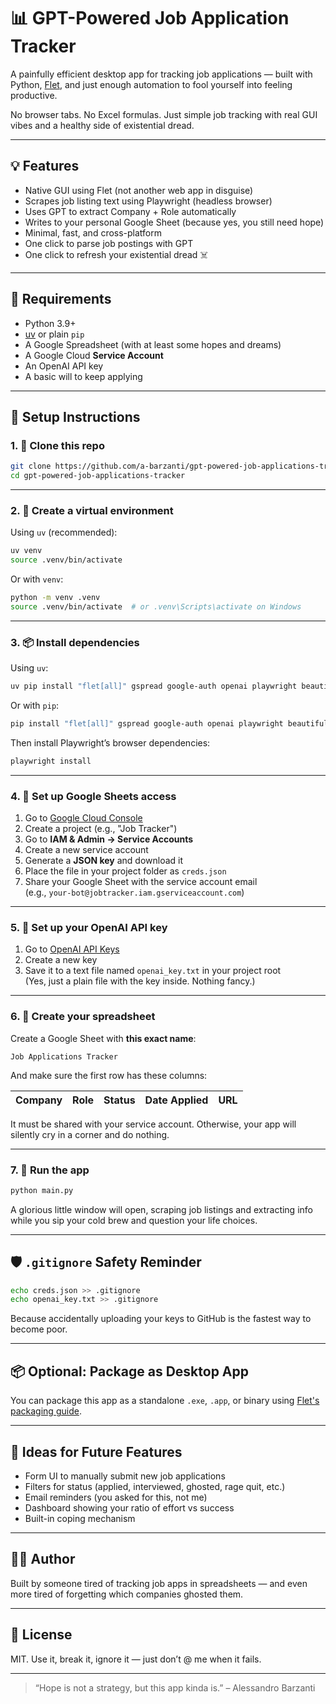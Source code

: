 # 📊 GPT-Powered Job Application Tracker

A painfully efficient desktop app for tracking job applications — built with Python, [Flet](https://flet.dev), and just enough automation to fool yourself into feeling productive.

No browser tabs. No Excel formulas. Just simple job tracking with real GUI vibes and a healthy side of existential dread.

---

## 💡 Features

- Native GUI using Flet (not another web app in disguise)
- Scrapes job listing text using Playwright (headless browser)
- Uses GPT to extract Company + Role automatically
- Writes to your personal Google Sheet (because yes, you still need hope)
- Minimal, fast, and cross-platform
- One click to parse job postings with GPT
- One click to refresh your existential dread ☠️

---

## 🚀 Requirements

- Python 3.9+
- [uv](https://github.com/astral-sh/uv) or plain `pip`
- A Google Spreadsheet (with at least some hopes and dreams)
- A Google Cloud **Service Account**
- An OpenAI API key
- A basic will to keep applying

---

## 🔧 Setup Instructions

### 1. 📁 Clone this repo

```bash
git clone https://github.com/a-barzanti/gpt-powered-job-applications-tracker.git
cd gpt-powered-job-applications-tracker
```

---

### 2. 🐍 Create a virtual environment

Using `uv` (recommended):

```bash
uv venv
source .venv/bin/activate
```

Or with `venv`:

```bash
python -m venv .venv
source .venv/bin/activate  # or .venv\Scripts\activate on Windows
```

---

### 3. 📦 Install dependencies

Using `uv`:

```bash
uv pip install "flet[all]" gspread google-auth openai playwright beautifulsoup4
```

Or with `pip`:

```bash
pip install "flet[all]" gspread google-auth openai playwright beautifulsoup4
```

Then install Playwright’s browser dependencies:

```bash
playwright install
```

---

### 4. 🔐 Set up Google Sheets access

1. Go to [Google Cloud Console](https://console.cloud.google.com/)
2. Create a project (e.g., "Job Tracker")
3. Go to **IAM & Admin → Service Accounts**
4. Create a new service account
5. Generate a **JSON key** and download it
6. Place the file in your project folder as `creds.json`
7. Share your Google Sheet with the service account email  
   (e.g., `your-bot@jobtracker.iam.gserviceaccount.com`)

---

### 5. 🧾 Set up your OpenAI API key

1. Go to [OpenAI API Keys](https://platform.openai.com/api-keys)
2. Create a new key
3. Save it to a text file named `openai_key.txt` in your project root  
   (Yes, just a plain file with the key inside. Nothing fancy.)

---

### 6. 📝 Create your spreadsheet

Create a Google Sheet with **this exact name**:

```
Job Applications Tracker
```

And make sure the first row has these columns:

| Company | Role | Status | Date Applied | URL |
| ------- | ---- | ------ | ------------ | --- |

It must be shared with your service account. Otherwise, your app will silently cry in a corner and do nothing.

---

### 7. 🧪 Run the app

```bash
python main.py
```

A glorious little window will open, scraping job listings and extracting info while you sip your cold brew and question your life choices.

---

## 🛡️ `.gitignore` Safety Reminder

```bash
echo creds.json >> .gitignore
echo openai_key.txt >> .gitignore
```

Because accidentally uploading your keys to GitHub is the fastest way to become poor.

---

## 📦 Optional: Package as Desktop App

You can package this app as a standalone `.exe`, `.app`, or binary using [Flet's packaging guide](https://flet.dev/docs/guides/packaging/overview).

---

## 🧠 Ideas for Future Features

- Form UI to manually submit new job applications
- Filters for status (applied, interviewed, ghosted, rage quit, etc.)
- Email reminders (you asked for this, not me)
- Dashboard showing your ratio of effort vs success
- Built-in coping mechanism

---

## 👨‍💻 Author

Built by someone tired of tracking job apps in spreadsheets — and even more tired of forgetting which companies ghosted them.

---

## 📄 License

MIT. Use it, break it, ignore it — just don’t @ me when it fails.

---

> “Hope is not a strategy, but this app kinda is.” – Alessandro Barzanti
